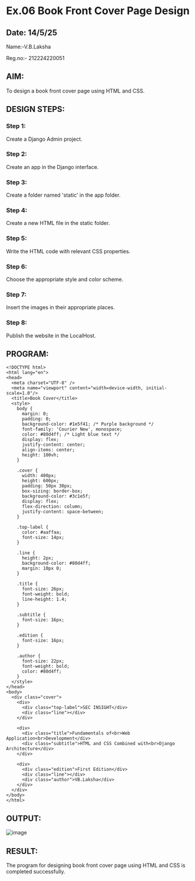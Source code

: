 # Ex.06 Book Front Cover Page Design
## Date: 14/5/25

Name:-V.B.Laksha

Reg.no:- 212224220051

## AIM:
To design a book front cover page using HTML and CSS.

## DESIGN STEPS:

### Step 1:
Create a Django Admin project.

### Step 2:
Create an app in the Django interface.

### Step 3:
Create a folder named 'static' in the app folder.

### Step 4:
Create a new HTML file in the static folder.

### Step 5:
Write the HTML code with relevant CSS properties.

### Step 6:
Choose the appropriate style and color scheme.

### Step 7:
Insert the images in their appropriate places.

### Step 8:
Publish the website in the LocalHost.

## PROGRAM:
~~~
<!DOCTYPE html>
<html lang="en">
<head>
  <meta charset="UTF-8" />
  <meta name="viewport" content="width=device-width, initial-scale=1.0"/>
  <title>Book Cover</title>
  <style>
    body {
      margin: 0;
      padding: 0;
      background-color: #1e5f41; /* Purple background */
      font-family: 'Courier New', monospace;
      color: #80d4ff; /* Light blue text */
      display: flex;
      justify-content: center;
      align-items: center;
      height: 100vh;
    }

    .cover {
      width: 400px;
      height: 600px;
      padding: 50px 30px;
      box-sizing: border-box;
      background-color: #3c1e5f;
      display: flex;
      flex-direction: column;
      justify-content: space-between;
    }

    .top-label {
      color: #aaffaa;
      font-size: 14px;
    }

    .line {
      height: 2px;
      background-color: #80d4ff;
      margin: 10px 0;
    }

    .title {
      font-size: 26px;
      font-weight: bold;
      line-height: 1.4;
    }

    .subtitle {
      font-size: 16px;
    }

    .edition {
      font-size: 16px;
    }

    .author {
      font-size: 22px;
      font-weight: bold;
      color: #80d4ff;
    }
  </style>
</head>
<body>
  <div class="cover">
    <div>
      <div class="top-label">SEC INSIGHT</div>
      <div class="line"></div>
    </div>

    <div>
      <div class="title">Fundamentals of<br>Web Application<br>Development</div>
      <div class="subtitle">HTML and CSS Combined with<br>Django Architecture</div>
    </div>

    <div>
      <div class="edition">First Edition</div>
      <div class="line"></div>
      <div class="author">VB.Laksha</div>
    </div>
  </div>
</body>
</html>
~~~

## OUTPUT:
![image](https://github.com/user-attachments/assets/5ede05a0-4654-44bd-ad60-0d085509731f)

## RESULT:
The program for designing book front cover page using HTML and CSS is completed successfully.
